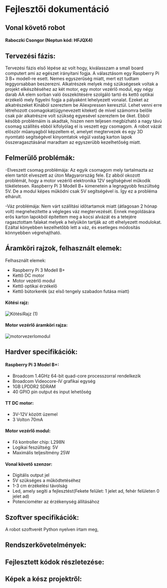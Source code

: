 # Fejlesztői dokumentáció
## Vonal követő robot
#### Raboczki Csongor (Neptun kód: HFJQX4)


## Tervezési fázis: 
Tervezési fázis első lépése az volt hogy, kiválasszam a small board computert ami az egészet irányitani fogja. 
A választásom egy Raspberry Pi 3 B+ modell-re esett. Nemes egyszerűség miatt, mert ezt tudtam leggyorsabban beszerezni. 
Alkatrészek melyek még szükségesek voltak a projekt elkészítéséhez az két motor, egy motor vezérlő modul, egy négy darab AA elem 
 sorban való összekötésére szolgáló tartó és kettő optikai érzékelő 
mely figyelni fogja a pályaként lehelyezett vonalat. Ezeket az alkatrészeket Kínából szereztem be Aliexpressen keresztül. Lehet venni erre 
létrehozott csomagokat(úgynevezett kiteket) de mivel számomra belőle csak pár alkatrészre volt szükség egyesével szereztem be őket.
Ebböl késöbb problémáim is akadtak, hiszen nem teljesen megbízható a nagy távú csomag szállítés ebböl kifolyólag el is veszett egy csomagom. A robot vázát elöször műanyagból képzeltem el, amelyet megtervezek és egy 3D nyomtató segítségével kinyomtatok végül vastag karton lapok összeragasztásánal maradtam az egyszerübb kezelhetőség miatt.

## Felmerülő problémák: 
 -Elveszett csomag problémája: Az egyik csomagom mely tartalmazta az elem tartót elveszett az úton Magyarország fele. Ez abból okozott problémát, hogy a motor vezérlő elektronika 12V segítségével műkodik tökéletesen. Raspberry Pi 3 Modell B+ kimenetein a legnagyobb feszültség 5V. De a modul képes működni csak 5V segítségével is. Így ez a probléma elhárult.
 
 -Váz problémája: Nem várt szállítási időtartamok miatt (átlagosan 2 hónap volt) megnehezítette a végleges váz megtervezését. Ennek megoldására erős karton lapokból építettem meg a kocsi alvázát és a tetejére ragasztottam falakat melyek a helyükön tartják az ott elhelyezett modulokat. Ezáltal könyebben kezelhetőbb lett a váz, és esetleges módosítás könnyebben végrehajtható.
 

## Áramköri rajzok, felhasznált elemek:

Felhasznált elemek: 
- Raspberry Pi 3 Modell B+
- Kettő DC motor
- Motor vezérlő modul
- Kettő optikai érzékelő
- Kettő bútorkerék (az első tengely szabadon futása miatt)

#### Kötési rajz:

![KötésiRajz (1)](https://user-images.githubusercontent.com/54138095/72931790-cd5f0c80-3d5e-11ea-9a2a-c68847e85022.PNG)

#### Motor vezérlő áramköri rajza:
![motorvezerlomodul](https://user-images.githubusercontent.com/54138095/72931934-0b5c3080-3d5f-11ea-92d8-66d677714a82.png)

## Hardver specifikációk:
#### Raspberry Pi 3 Model B+: 
- Broadcom 1.4GHz 64-bit quad-core processzorral rendelkezik
- Broadcom Videocore-IV grafikai egység
- 1GB LPDDR2 SDRAM
- 40 GPIO pin output és input lehetőség

#### TT DC motor:
- 3V-12V között üzemel
- 3 Volton 70mA
#### Motor vezérlő modul:
- Fő kontroller chip: L298N
- Logikai feszültség: 5V
- Maximális teljesítmény 25W

#### Vonal követő szenzor:
- Digitális output jel
- 5V szükséges a működtetéséhez
- 1-3 cm érzékelési távolság
- Led, amely segíti a fejlesztést(Fekete felület: 1 jelet ad, fehér felületen 0 jelet ad)
- Potenciométer az érzékenység állításához

## Szoftver specifikációk:
A robot szoftverét Python nyelven írtam meg, 

## Rendszerkövetelmények:


## Fejlesztett kódok részletezése:


## Képek a kész projektről:
